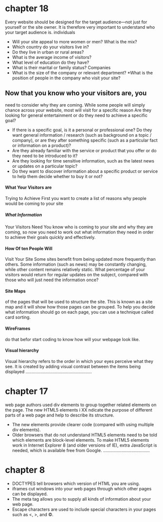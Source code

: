 # chapter 18
Every website should be designed for the
target audience—not just for yourself or the
site owner. It is therefore very important to
understand who your target audience is.
individuals
* Will your site appeal to more women or men? What is the mix?
* Which country do your visitors live in?
* Do they live in urban or rural areas?
* What is the average income of visitors?
* What level of education do they have?
* What is their marital or family status?
Companies
 * What is the size of the company or relevant department?
*What is the position of people in the company who visit your site?
## Now that you know who your visitors are, you
need to consider why they are coming. While
some people will simply chance across your
website, most will visit for a specific reason
Are they looking for general
entertainment or do they
need to achieve a specific
goal?
* If there is a specific goal, is
it a personal or professional
one?
Do they want general
information / research (such
as background on a topic /
company), or are they after
something specific (such as a
particular fact or information
on a product)?
* Are they already familiar with
the service or product that
you offer or do they need to
be introduced to it?
* Are they looking for time
sensitive information, such as
the latest news or updates on
a particular topic?
* Do they want to discover
information about a specific
product or service to help
them decide whether to buy
it or not?
#### What Your Visitors are
Trying to Achieve
First you want to create a list
of reasons why people would
be coming to your site
##### What Information
Your Visitors Need
You know who is coming to your site and why
they are coming, so now you need to work out
what information they need in order to achieve
their goals quickly and effectively.
#### How Of ten People Will
Visit Your Site
Some sites benefit from being updated more
frequently than others. Some information (such
as news) may be constantly changing, while
other content remains relatively static.
What percentage of your
visitors would return for
regular updates on the
subject, compared with
those who will just need the
information once?
#### Site Maps
of the pages that will be used
to structure the site. This is
known as a site map and it will
show how those pages can be
grouped.
To help you decide what
information should go on each
page, you can use a technique
called card sorting.
#### WireFrames
do that befor start coding to know how will your webpage look like.
#### Visual hierarchy
Visual hierarchy refers to the order in which your eyes perceive what
they see. It is created by adding visual contrast between the items being
displayed
......................................................
# chapter 17 
web page authors used div elements to group
together related elements on the page.
The new HTML5 elements i XX ndicate the purpose of
different parts of a web page and help to describe
its structure.
* The new elements provide clearer code (compared
with using multiple div elements).
* Older browsers that do not understand HTML5
elements need to be told which elements are
block-level elements.
 To make HTML5 elements work in Internet Explorer 8
(and older versions of IE), extra JavaScript is needed,
which is available free from Google.
......................................
# chapter 8 
* DOCTYPES tell browsers which version of HTML you
are using.
* iframes cut windows into your web pages through
which other pages can be displayed.
* The meta tag allows you to supply all kinds of
information about your web page.
*  Escape characters are used to include special
characters in your pages such as <, >, and ©.